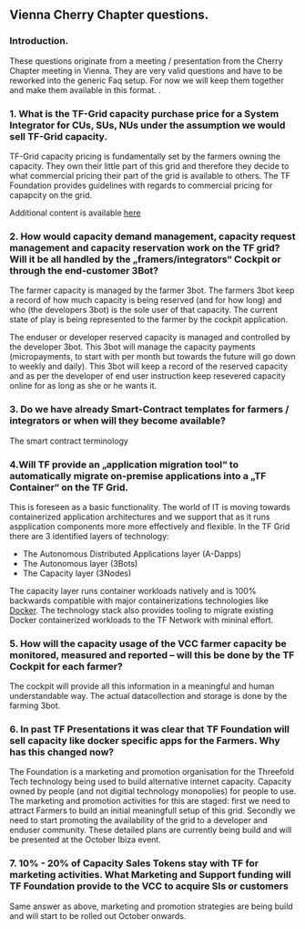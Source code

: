 ## Vienna Cherry Chapter questions.

### Introduction.

These questions originate from a meeting / presentation from the Cherry Chapter meeting in Vienna.  They are very valid questions and have to be reworked into the generic Faq setup.  For now we will keep them together and make them available in this format.
.
### 1. What is the TF-Grid capacity purchase price for a System Integrator for CUs, SUs, NUs under the assumption we would sell TF-Grid capacity.

TF-Grid capacity pricing is fundamentally set by the farmers owning the capacity.  They own their little part of this grid and therefore they decide to what commercial pricing their part of the grid is available to others.  The TF Foundation provides guidelines with regards to commercial pricing for capapcity on the grid.

Additional content is available [here](https://wiki.grid.tf/#/faq/pricing_conflicts)

### 2. How would capacity demand management, capacity request management and capacity reservation work on the TF grid? Will it be all handled by the „framers/integrators“ Cockpit or through the end-customer 3Bot?

The farmer capacity is managed by the farmer 3bot.  The farmers 3bot keep a record of how much capacity is being reserved (and for how long) and who (the developers 3bot) is the sole user of that capacity.  The current state of play is being represented to the farmer by the cockpit application.  

The enduser or developer reserved capacity is managed and controlled by the developer 3bot.  This 3bot will manage the capacity payments (micropayments, to start with per month but towards the future will go down to weekly and daily).  This 3bot will keep a record of the reserved capacity and as per the developer of end user instruction keep resevered capacity online for as long as she or he wants it.

### 3. Do we have already Smart-Contract templates for farmers / integrators or when will they become available?

The smart contract terminology

### 4.Will TF provide an „application migration tool“ to automatically migrate on-premise applications into a „TF Container“ on the TF Grid.

This is foreseen as a basic functionality.  The world of IT is moving towards containerized application architectures and we support that as it runs aspplication components more more effectively and flexible. In the TF Grid there are 3 identified layers of technology:
- The Autonomous Distributed Applications layer (A-Dapps)
- The Autonomous layer (3Bots)
- The Capacity layer (3Nodes)

The capacity layer runs container workloads natively and is 100% backwards compatible with major containerizations technologies like [Docker](http://www.docker.com).  The technology stack also provides tooling to migrate existing Docker containerized workloads to the TF Network with mininal effort.

### 5. How will the capacity usage of the VCC farmer capacity be monitored, measured and reported – will this be done by the TF Cockpit for each farmer?

The cockpit will provide all this information in a meaningful and human understandable way.  The actual datacollection and storage is done by the farming 3bot.

### 6. In past TF Presentations it was clear that TF Foundation will sell capacity like docker specific apps for the Farmers. Why has this changed now?

The Foundation is a marketing and promotion organisation for the Threefold Tech technology being used to build alternative internet capacity.  Capacity owned by people (and not digitial technology monopolies) for people to use. The marketing and promotion activities for this are staged:  first we need to attract Farmers to build an initial meaningfull setup of this grid.  Secondly we need to start promoting the availability of the grid to a developer and enduser community.  These detailed plans are currently being build and will be presented at the October Ibiza event.

### 7. 10% - 20% of Capacity Sales Tokens stay with TF for marketing activities. What Marketing and Support funding will TF Foundation provide to the VCC to acquire SIs or customers

Same answer as above, marketing and promotion strategies are being build and will start to be rolled out October onwards. 
